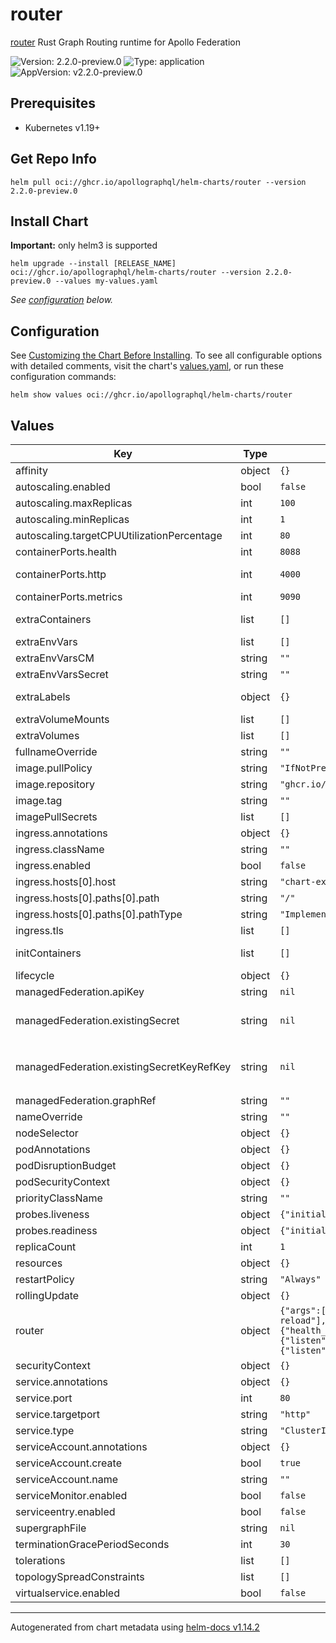# router

[router](https://github.com/apollographql/router) Rust Graph Routing runtime for Apollo Federation

![Version: 2.2.0-preview.0](https://img.shields.io/badge/Version-2.2.0--preview.0-informational?style=flat-square) ![Type: application](https://img.shields.io/badge/Type-application-informational?style=flat-square) ![AppVersion: v2.2.0-preview.0](https://img.shields.io/badge/AppVersion-v2.2.0--preview.0-informational?style=flat-square)

## Prerequisites

* Kubernetes v1.19+

## Get Repo Info

```console
helm pull oci://ghcr.io/apollographql/helm-charts/router --version 2.2.0-preview.0
```

## Install Chart

**Important:** only helm3 is supported

```console
helm upgrade --install [RELEASE_NAME] oci://ghcr.io/apollographql/helm-charts/router --version 2.2.0-preview.0 --values my-values.yaml
```

_See [configuration](#configuration) below._

## Configuration

See [Customizing the Chart Before Installing](https://helm.sh/docs/intro/using_helm/#customizing-the-chart-before-installing). To see all configurable options with detailed comments, visit the chart's [values.yaml](./values.yaml), or run these configuration commands:

```console
helm show values oci://ghcr.io/apollographql/helm-charts/router
```

## Values

| Key | Type | Default | Description |
|-----|------|---------|-------------|
| affinity | object | `{}` |  |
| autoscaling.enabled | bool | `false` |  |
| autoscaling.maxReplicas | int | `100` |  |
| autoscaling.minReplicas | int | `1` |  |
| autoscaling.targetCPUUtilizationPercentage | int | `80` |  |
| containerPorts.health | int | `8088` | For exposing the health check endpoint |
| containerPorts.http | int | `4000` | If you override the port in `router.configuration.server.listen` then make sure to match the listen port here |
| containerPorts.metrics | int | `9090` | For exposing the metrics port when running a serviceMonitor for example |
| extraContainers | list | `[]` | An array of extra containers to include in the router pod Example: extraContainers:   - name: coprocessor     image: acme/coprocessor:1.0     ports:       - containerPort: 4001 |
| extraEnvVars | list | `[]` |  |
| extraEnvVarsCM | string | `""` |  |
| extraEnvVarsSecret | string | `""` |  |
| extraLabels | object | `{}` | A map of extra labels to apply to the resources created by this chart Example: extraLabels:   label_one_name: "label_one_value"   label_two_name: "label_two_value" |
| extraVolumeMounts | list | `[]` |  |
| extraVolumes | list | `[]` |  |
| fullnameOverride | string | `""` |  |
| image.pullPolicy | string | `"IfNotPresent"` |  |
| image.repository | string | `"ghcr.io/apollographql/router"` |  |
| image.tag | string | `""` |  |
| imagePullSecrets | list | `[]` |  |
| ingress.annotations | object | `{}` |  |
| ingress.className | string | `""` |  |
| ingress.enabled | bool | `false` |  |
| ingress.hosts[0].host | string | `"chart-example.local"` |  |
| ingress.hosts[0].paths[0].path | string | `"/"` |  |
| ingress.hosts[0].paths[0].pathType | string | `"ImplementationSpecific"` |  |
| ingress.tls | list | `[]` |  |
| initContainers | list | `[]` | An array of init containers to include in the router pod Example: initContainers:   - name: init-myservice     image: busybox:1.28     command: ["sh"] |
| lifecycle | object | `{}` |  |
| managedFederation.apiKey | string | `nil` | If using managed federation, the graph API key to identify router to Studio |
| managedFederation.existingSecret | string | `nil` | If using managed federation, use existing Secret which stores the graph API key instead of creating a new one. If set along `managedFederation.apiKey`, a secret with the graph API key will be created using this parameter as name |
| managedFederation.existingSecretKeyRefKey | string | `nil` | If using managed federation, the name of the key within the existing Secret which stores the graph API key. If set along `managedFederation.apiKey`, a secret with the graph API key will be created using this parameter as key, defaults to using a key of `managedFederationApiKey` |
| managedFederation.graphRef | string | `""` | If using managed federation, the variant of which graph to use |
| nameOverride | string | `""` |  |
| nodeSelector | object | `{}` |  |
| podAnnotations | object | `{}` |  |
| podDisruptionBudget | object | `{}` | Sets the [pod disruption budget](https://kubernetes.io/docs/tasks/run-application/configure-pdb/) for Deployment pods |
| podSecurityContext | object | `{}` |  |
| priorityClassName | string | `""` | Set to existing PriorityClass name to control pod preemption by the scheduler |
| probes.liveness | object | `{"initialDelaySeconds":0}` | Configure liveness probe |
| probes.readiness | object | `{"initialDelaySeconds":0}` | Configure readiness probe |
| replicaCount | int | `1` |  |
| resources | object | `{}` |  |
| restartPolicy | string | `"Always"` | Sets the restart policy of pods |
| rollingUpdate | object | `{}` | Sets the [rolling update strategy parameters](https://kubernetes.io/docs/concepts/workloads/controllers/deployment/#rolling-update-deployment).  Can take absolute values or % values. |
| router | object | `{"args":["--hot-reload"],"configuration":{"health_check":{"listen":"0.0.0.0:8088"},"supergraph":{"listen":"0.0.0.0:4000"}}}` | See https://www.apollographql.com/docs/graphos/reference/router/configuration#yaml-config-file for yaml structure |
| securityContext | object | `{}` |  |
| service.annotations | object | `{}` |  |
| service.port | int | `80` |  |
| service.targetport | string | `"http"` |  |
| service.type | string | `"ClusterIP"` |  |
| serviceAccount.annotations | object | `{}` |  |
| serviceAccount.create | bool | `true` |  |
| serviceAccount.name | string | `""` |  |
| serviceMonitor.enabled | bool | `false` |  |
| serviceentry.enabled | bool | `false` |  |
| supergraphFile | string | `nil` |  |
| terminationGracePeriodSeconds | int | `30` | Sets the [termination grace period](https://kubernetes.io/docs/concepts/containers/container-lifecycle-hooks/#hook-handler-execution) for Deployment pods |
| tolerations | list | `[]` |  |
| topologySpreadConstraints | list | `[]` | Sets the [topology spread constraints](https://kubernetes.io/docs/concepts/scheduling-eviction/topology-spread-constraints/) for Deployment pods |
| virtualservice.enabled | bool | `false` |  |

----------------------------------------------
Autogenerated from chart metadata using [helm-docs v1.14.2](https://github.com/norwoodj/helm-docs/releases/v1.14.2)
